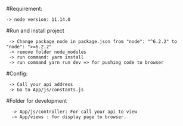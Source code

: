 #Requirement:
 ```
 -> node version: 11.14.0
 ```
 
#Run and install project

```
 -> Change package node in package.json from "node": "^6.2.2" to "node": ">=6.2.2"
 -> remove folder node_modules
 -> run command: yarn install
 -> run command yarn run dev => for pushing code to browser
```

#Config:
```
 -> Call your api address
 -> Go to App/js/constants.js
```

#Folder for development
```
  -> App/js/controller: For call your api to view
  -> App/views : for display page to browser.
```